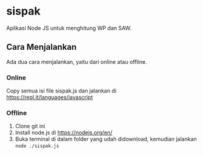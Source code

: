 # sispak
Aplikasi Node JS untuk menghitung WP dan SAW.

## Cara Menjalankan
Ada dua cara menjalankan, yaitu dari online atau offline.

### Online
Copy semua isi file sispak.js dan jalankan di https://repl.it/languages/javascript

### Offline
1. Clone git ini
2. Install node.js di https://nodejs.org/en/
3. Buka terminal di dalam folder yang udah didownload, kemudian jalankan `node ./sispak.js`
